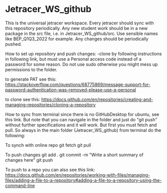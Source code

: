 # Jetracer_WS_github
 This is the universal jetracer workspace. Every jetracer should sync with this repository periodically. Any new student work should be in a new package in the src file, i.e. in Jetracer_WS_github/src. Use sensible names like BEP_Q1Q3_2022 for example. Any changes should be periodically pushed.


How to set up repository and push changes:
-clone by following instructions in following link, but must use a Personal access code instead of a password for some reason. Do not use sudo otherwise you might mess up permissions to the folder.

to generate PAT see this:
https://stackoverflow.com/questions/68775869/message-support-for-password-authentication-was-removed-please-use-a-personal

to clone see this:
https://docs.github.com/en/repositories/creating-and-managing-repositories/cloning-a-repository


How to sync from terminal since there is no GitHubDesktop for ubuntu, see this link. But note that you can navigate in the folder and just do "git push" without further specifications and it will work. But first you must fetch and pull. So always in the main folder (Jetracer_WS_github) from terminal do the following:

To synch with online repo
git fetch
git pull

To push changes
git add .
git commit -m "Write a short summary of changes here"
git push 


To push to a repo you can also see this link:
https://docs.github.com/en/repositories/working-with-files/managing-files/adding-a-file-to-a-repository#adding-a-file-to-a-repository-using-the-command-line
